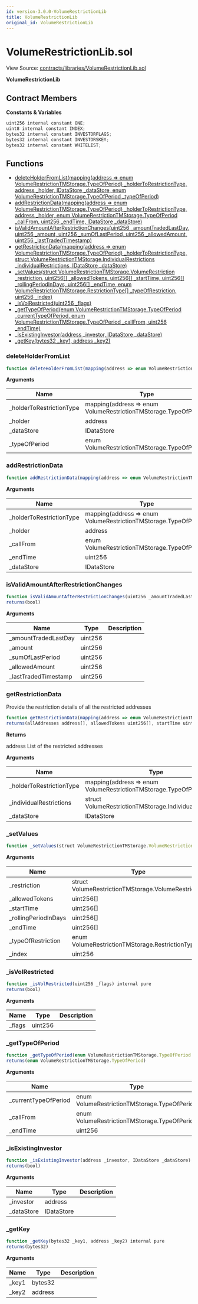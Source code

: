 ```yaml
---
id: version-3.0.0-VolumeRestrictionLib
title: VolumeRestrictionLib
original_id: VolumeRestrictionLib
---
```


# VolumeRestrictionLib.sol

View Source: [contracts/libraries/VolumeRestrictionLib.sol](../../contracts/libraries/VolumeRestrictionLib.sol)

**VolumeRestrictionLib**

## Contract Members
**Constants & Variables**

```js
uint256 internal constant ONE;
uint8 internal constant INDEX;
bytes32 internal constant INVESTORFLAGS;
bytes32 internal constant INVESTORSKEY;
bytes32 internal constant WHITELIST;

```

## Functions

- [deleteHolderFromList(mapping(address => enum VolumeRestrictionTMStorage.TypeOfPeriod) _holderToRestrictionType, address _holder, IDataStore _dataStore, enum VolumeRestrictionTMStorage.TypeOfPeriod _typeOfPeriod)](#deleteholderfromlist)
- [addRestrictionData(mapping(address => enum VolumeRestrictionTMStorage.TypeOfPeriod) _holderToRestrictionType, address _holder, enum VolumeRestrictionTMStorage.TypeOfPeriod _callFrom, uint256 _endTime, IDataStore _dataStore)](#addrestrictiondata)
- [isValidAmountAfterRestrictionChanges(uint256 _amountTradedLastDay, uint256 _amount, uint256 _sumOfLastPeriod, uint256 _allowedAmount, uint256 _lastTradedTimestamp)](#isvalidamountafterrestrictionchanges)
- [getRestrictionData(mapping(address => enum VolumeRestrictionTMStorage.TypeOfPeriod) _holderToRestrictionType, struct VolumeRestrictionTMStorage.IndividualRestrictions _individualRestrictions, IDataStore _dataStore)](#getrestrictiondata)
- [_setValues(struct VolumeRestrictionTMStorage.VolumeRestriction _restriction, uint256[] _allowedTokens, uint256[] _startTime, uint256[] _rollingPeriodInDays, uint256[] _endTime, enum VolumeRestrictionTMStorage.RestrictionType[] _typeOfRestriction, uint256 _index)](#_setvalues)
- [_isVolRestricted(uint256 _flags)](#_isvolrestricted)
- [_getTypeOfPeriod(enum VolumeRestrictionTMStorage.TypeOfPeriod _currentTypeOfPeriod, enum VolumeRestrictionTMStorage.TypeOfPeriod _callFrom, uint256 _endTime)](#_gettypeofperiod)
- [_isExistingInvestor(address _investor, IDataStore _dataStore)](#_isexistinginvestor)
- [_getKey(bytes32 _key1, address _key2)](#_getkey)

### deleteHolderFromList

```js
function deleteHolderFromList(mapping(address => enum VolumeRestrictionTMStorage.TypeOfPeriod) _holderToRestrictionType, address _holder, IDataStore _dataStore, enum VolumeRestrictionTMStorage.TypeOfPeriod _typeOfPeriod) public nonpayable
```

**Arguments**

| Name        | Type           | Description  |
| ------------- |------------- | -----|
| _holderToRestrictionType | mapping(address => enum VolumeRestrictionTMStorage.TypeOfPeriod) |  | 
| _holder | address |  | 
| _dataStore | IDataStore |  | 
| _typeOfPeriod | enum VolumeRestrictionTMStorage.TypeOfPeriod |  | 

### addRestrictionData

```js
function addRestrictionData(mapping(address => enum VolumeRestrictionTMStorage.TypeOfPeriod) _holderToRestrictionType, address _holder, enum VolumeRestrictionTMStorage.TypeOfPeriod _callFrom, uint256 _endTime, IDataStore _dataStore) public nonpayable
```

**Arguments**

| Name        | Type           | Description  |
| ------------- |------------- | -----|
| _holderToRestrictionType | mapping(address => enum VolumeRestrictionTMStorage.TypeOfPeriod) |  | 
| _holder | address |  | 
| _callFrom | enum VolumeRestrictionTMStorage.TypeOfPeriod |  | 
| _endTime | uint256 |  | 
| _dataStore | IDataStore |  | 

### isValidAmountAfterRestrictionChanges

```js
function isValidAmountAfterRestrictionChanges(uint256 _amountTradedLastDay, uint256 _amount, uint256 _sumOfLastPeriod, uint256 _allowedAmount, uint256 _lastTradedTimestamp) public view
returns(bool)
```

**Arguments**

| Name        | Type           | Description  |
| ------------- |------------- | -----|
| _amountTradedLastDay | uint256 |  | 
| _amount | uint256 |  | 
| _sumOfLastPeriod | uint256 |  | 
| _allowedAmount | uint256 |  | 
| _lastTradedTimestamp | uint256 |  | 

### getRestrictionData

Provide the restriction details of all the restricted addresses

```js
function getRestrictionData(mapping(address => enum VolumeRestrictionTMStorage.TypeOfPeriod) _holderToRestrictionType, struct VolumeRestrictionTMStorage.IndividualRestrictions _individualRestrictions, IDataStore _dataStore) public view
returns(allAddresses address[], allowedTokens uint256[], startTime uint256[], rollingPeriodInDays uint256[], endTime uint256[], typeOfRestriction enum VolumeRestrictionTMStorage.RestrictionType[])
```

**Returns**

address List of the restricted addresses

**Arguments**

| Name        | Type           | Description  |
| ------------- |------------- | -----|
| _holderToRestrictionType | mapping(address => enum VolumeRestrictionTMStorage.TypeOfPeriod) |  | 
| _individualRestrictions | struct VolumeRestrictionTMStorage.IndividualRestrictions |  | 
| _dataStore | IDataStore |  | 

### _setValues

```js
function _setValues(struct VolumeRestrictionTMStorage.VolumeRestriction _restriction, uint256[] _allowedTokens, uint256[] _startTime, uint256[] _rollingPeriodInDays, uint256[] _endTime, enum VolumeRestrictionTMStorage.RestrictionType[] _typeOfRestriction, uint256 _index) internal pure
```

**Arguments**

| Name        | Type           | Description  |
| ------------- |------------- | -----|
| _restriction | struct VolumeRestrictionTMStorage.VolumeRestriction |  | 
| _allowedTokens | uint256[] |  | 
| _startTime | uint256[] |  | 
| _rollingPeriodInDays | uint256[] |  | 
| _endTime | uint256[] |  | 
| _typeOfRestriction | enum VolumeRestrictionTMStorage.RestrictionType[] |  | 
| _index | uint256 |  | 

### _isVolRestricted

```js
function _isVolRestricted(uint256 _flags) internal pure
returns(bool)
```

**Arguments**

| Name        | Type           | Description  |
| ------------- |------------- | -----|
| _flags | uint256 |  | 

### _getTypeOfPeriod

```js
function _getTypeOfPeriod(enum VolumeRestrictionTMStorage.TypeOfPeriod _currentTypeOfPeriod, enum VolumeRestrictionTMStorage.TypeOfPeriod _callFrom, uint256 _endTime) internal pure
returns(enum VolumeRestrictionTMStorage.TypeOfPeriod)
```

**Arguments**

| Name        | Type           | Description  |
| ------------- |------------- | -----|
| _currentTypeOfPeriod | enum VolumeRestrictionTMStorage.TypeOfPeriod |  | 
| _callFrom | enum VolumeRestrictionTMStorage.TypeOfPeriod |  | 
| _endTime | uint256 |  | 

### _isExistingInvestor

```js
function _isExistingInvestor(address _investor, IDataStore _dataStore) internal view
returns(bool)
```

**Arguments**

| Name        | Type           | Description  |
| ------------- |------------- | -----|
| _investor | address |  | 
| _dataStore | IDataStore |  | 

### _getKey

```js
function _getKey(bytes32 _key1, address _key2) internal pure
returns(bytes32)
```

**Arguments**

| Name        | Type           | Description  |
| ------------- |------------- | -----|
| _key1 | bytes32 |  | 
| _key2 | address |  | 

